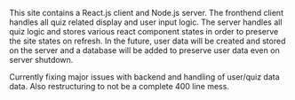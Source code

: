 This site contains a React.js client and Node.js server. The fronthend client handles all quiz related display and user input logic. The server handles all quiz logic and stores
various react component states in order to preserve the site states on refresh. In the future, user data will be created and stored on the server and a database will be added to preserve user data even on
server shutdown.


Currently fixing major issues with backend and handling of user/quiz data data. Also restructuring to not be a complete 400 line mess.